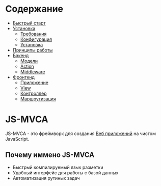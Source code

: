 # Содержание
* [Быстрый старт](quickstart.md)
* [Установка](install.md)
    * [Требования](install.md#требования)
    * [Конфигурация](install.md#конфигурация)
    * [Установка](install.md#установка)
* [Принципы работы](workflow.md)
* [Бэкенд](backend.md)
    * [Модели](backend.md)
    * [Action](backend.md)
    * [Middleware](backend.md)
* [Фронтенд](frontend.md)
    * [Приложение](frontend.md)
    * [View](frontend.md)
    * [Контроллер](frontend.md)
    * [Маршрутизация](frontend.md)

# JS-MVCA
JS-MVCA - это фреймворк для создания [Веб приложений](https://ru.wikipedia.org/wiki/%D0%92%D0%B5%D0%B1-%D0%BF%D1%80%D0%B8%D0%BB%D0%BE%D0%B6%D0%B5%D0%BD%D0%B8%D0%B5) на чистом JavaScript.

## Почему иммено JS-MVCA
* Быстрый компилируемый язык разметки
* Удобный интерфейс для работы с базой данных
* Автоматизация рутиных задач 